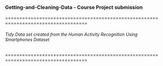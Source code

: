 ### Getting-and-Cleaning-Data - Course Project submission

===================================================================================
###### Tidy Data set created from the Human Activity Recognition Using Smartphones Dataset
===================================================================================
